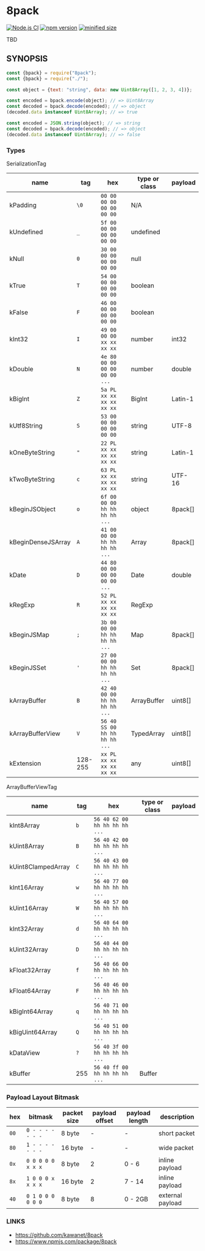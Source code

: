 # 8pack

[![Node.js CI](https://github.com/kawanet/8pack/workflows/Node.js%20CI/badge.svg?branch=main)](https://github.com/kawanet/8pack/actions/)
[![npm version](https://img.shields.io/npm/v/8pack)](https://www.npmjs.com/package/8pack)
[![minified size](https://img.shields.io/bundlephobia/min/8pack)](https://cdn.jsdelivr.net/npm/8pack/dist/8pack.min.js)

TBD

## SYNOPSIS

```js
const {bpack} = require("8pack");
const {bpack} = require("./");

const object = {text: "string", data: new Uint8Array([1, 2, 3, 4])};

const encoded = bpack.encode(object); // => Uint8Array
const decoded = bpack.decode(encoded); // => object
(decoded.data instanceof Uint8Array); // => true

const encoded = JSON.string(object); // => string
const decoded = bpack.decode(encoded); // => object
(decoded.data instanceof Uint8Array); // => false
```

### Types

SerializationTag

| name | tag | hex | type or class | payload |
|----|----|----|----|----|
| kPadding | `\0` | `00 00 00 00 00 00 00 00` | N/A ||
| kUndefined | `_` | `5f 00 00 00 00 00 00 00` | undefined ||
| kNull | `0` | `30 00 00 00 00 00 00 00` | null ||
| kTrue | `T` | `54 00 00 00 00 00 00 00` | boolean ||
| kFalse | `F` | `46 00 00 00 00 00 00 00` | boolean ||
| kInt32 | `I` | `49 00 00 00 xx xx xx xx` | number | int32 |
| kDouble | `N` | `4e 80 00 00 00 00 00 00` `...` | number | double |
| kBigInt | `Z` | `5a PL xx xx xx xx xx xx` | BigInt | Latin-1 |
| kUtf8String | `S` | `53 00 00 00 00 00 00 00` | string | UTF-8 |
| kOneByteString | `"` | `22 PL xx xx xx xx xx xx` | string | Latin-1 |
| kTwoByteString | `c` | `63 PL xx xx xx xx xx xx` | string | UTF-16 |
| kBeginJSObject | `o` | `6f 00 00 00 hh hh hh hh` `...` | object | 8pack[] |
| kBeginDenseJSArray | `A` | `41 00 00 00 hh hh hh hh` `...` | Array | 8pack[] |
| kDate | `D` | `44 80 00 00 00 00 00 00` `...` | Date | double |
| kRegExp | `R` | `52 PL xx xx xx xx xx xx` | RegExp ||
| kBeginJSMap | `;` | `3b 00 00 00 hh hh hh hh` `...` | Map | 8pack[] |
| kBeginJSSet | `'` | `27 00 00 00 hh hh hh hh` `...` | Set | 8pack[] |
| kArrayBuffer | `B` | `42 40 00 00 hh hh hh hh` `...` | ArrayBuffer | uint8[] |
| kArrayBufferView | `V` | `56 40 SS 00 hh hh hh hh` `...` | TypedArray | uint8[] |
| kExtension | 128-255 | `xx PL xx xx xx xx xx xx` | any | uint8[] |

ArrayBufferViewTag

| name | tag | hex | type or class | payload |
|----|----|----|----|----|
| kInt8Array | `b` | `56 40 62 00 hh hh hh hh` `...` |||
| kUint8Array | `B` | `56 40 42 00 hh hh hh hh` `...` |||
| kUint8ClampedArray | `C` | `56 40 43 00 hh hh hh hh` `...` |||
| kInt16Array | `w` | `56 40 77 00 hh hh hh hh` `...` |||
| kUint16Array | `W` | `56 40 57 00 hh hh hh hh` `...` |||
| kInt32Array | `d` | `56 40 64 00 hh hh hh hh` `...` |||
| kUint32Array | `D` | `56 40 44 00 hh hh hh hh` `...` |||
| kFloat32Array | `f` | `56 40 66 00 hh hh hh hh` `...` |||
| kFloat64Array | `F` | `56 40 46 00 hh hh hh hh` `...` |||
| kBigInt64Array | `q` | `56 40 71 00 hh hh hh hh` `...` |||
| kBigUint64Array | `Q` | `56 40 51 00 hh hh hh hh` `...` |||
| kDataView | `?` | `56 40 3f 00 hh hh hh hh` `...` |||
| kBuffer | 255 | `56 40 ff 00 hh hh hh hh` `...` | Buffer ||

### Payload Layout Bitmask

| hex | bitmask |  packet size | payload offset |payload length | description |
|----|----|----|----|----|----|
| `00` | `0 - - - - - - -` | 8 byte | - | - | short packet |
| `80` | `1 - - - - - - -` | 16 byte | - | - | wide packet |
| `0x` | `0 0 0 0 0 x x x` | 8 byte | 2 | 0 - 6 | inline payload |
| `8x` | `1 0 0 0 x x x x` | 16 byte | 2 | 7 - 14 | inline payload |
| `40` | `0 1 0 0 0 0 0 0` | 8 byte | 8 | 0 - 2GB | external payload |

### LINKS

- https://github.com/kawanet/8pack
- https://www.npmjs.com/package/8pack
